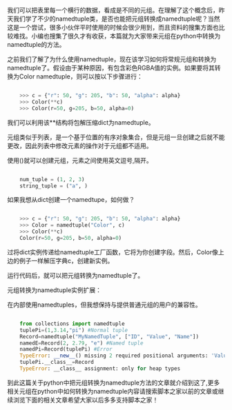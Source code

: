 我们可以把表里每一个横行的数据，看成是不同的元组。在理解了这个概念后，昨天我们学了不少的namedtuple类，是否也能把元组转换成namedtuple呢？当然这是一个尝试，很多小伙伴平时使用的时候会很少用到，而且资料的搜集方面也比较难找。小编也搜集了很久才有收获，本篇就为大家带来元组在python中转换为namedtuple的方法。

之前我们了解了为什么使用namedtuple，现在该学习如何将常规元组和转换为namedtuple了。假设由于某种原因，有包含彩色RGBA值的实例。如果要将其转换为Color
namedtuple，则可以按以下步骤进行：

```python

    >>> c = {"r": 50, "g": 205, "b": 50, "alpha": alpha}
    >>> Color(**c)
    >>> Color(r=50, g=205, b=50, alpha=0)
```

我们可以利用该**结构将包解压缩dict为namedtuple。

元组类似于列表，是一个基于位置的有序对象集合，但是元组一旦创建之后就不能更改，因此列表中修改元素的操作对于元组都不适用。

使用()就可以创建元组，元素之间使用英文逗号,隔开。

```python

    num_tuple = (1, 2, 3)
    string_tuple = ("a", )
```

如果我想从dict创建一个namedtupe，如何做？

```python

    >>> c = {"r": 50, "g": 205, "b": 50, "alpha": alpha}
    >>> Color = namedtuple("Color", c)
    >>> Color(**c)
    Color(r=50, g=205, b=50, alpha=0)
```

过将dict实例传递给namedtuple工厂函数，它将为你创建字段。然后，Color像上边的例子一样解压字典c，创建新实例。

运行代码后，就可以把元组转换为namedtuple了。

元组转换为namedtuple实例扩展：

在内部使用namedtuples，但我想保持与提供普通元组的用户的兼容性。

```python

    from collections import namedtuple
    tuplePi=(1,3.14,"pi") #Normal tuple 
    Record=namedtuple("MyNamedTuple", ["ID", "Value", "Name"])
    namedE=Record(2, 2.79, "e") #Named tuple
    namedPi=Record(tuplePi) #Error
    TypeError: __new__() missing 2 required positional arguments: 'Value' and 'Name'
    tuplePi.__class__=Record
    TypeError: __class__ assignment: only for heap types
```

到此这篇关于python中把元组转换为namedtuple方法的文章就介绍到这了,更多相关元组在python中如何转换为namedtuple内容请搜索脚本之家以前的文章或继续浏览下面的相关文章希望大家以后多多支持脚本之家！

